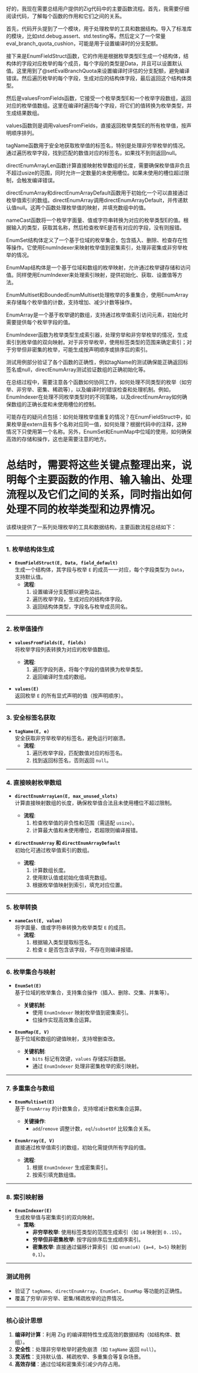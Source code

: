 好的，我现在需要总结用户提供的Zig代码中的主要函数流程。首先，我需要仔细阅读代码，了解每个函数的作用和它们之间的关系。

首先，代码开头提到了一个模块，用于处理枚举的工具和数据结构。导入了标准库的模块，比如std.debug.assert、std.testing等。然后定义了一个常量eval_branch_quota_cushion，可能是用于设置编译时的分支配额。

接下来是EnumFieldStruct函数，它的作用是根据枚举类型E生成一个结构体，结构体的字段对应枚举的每个成员，每个字段的类型是Data，并且可以设置默认值。这里用到了@setEvalBranchQuota来设置编译时评估的分支配额，避免编译错误。然后遍历枚举的每个字段，生成对应的结构体字段，最后返回这个结构体类型。

然后是valuesFromFields函数，它接受一个枚举类型E和一个枚举字段数组，返回对应的枚举值数组。这里在编译时遍历每个字段，将它们的值转换为枚举类型，并生成结果数组。

values函数则是调用valuesFromFields，直接返回枚举类型E的所有枚举值，按声明顺序排列。

tagName函数用于安全地获取枚举值的标签名，特别是处理非穷举枚举的情况。通过遍历枚举字段，找到匹配的数值对应的标签名，如果找不到则返回null。

directEnumArrayLen函数计算直接映射枚举数组的长度，需要确保枚举值非负且不超过usize的范围，同时允许一定数量的未使用槽位。如果未使用的槽位超过限制，会触发编译错误。

directEnumArray和directEnumArrayDefault函数用于初始化一个可以直接通过枚举值索引的数组。directEnumArray调用directEnumArrayDefault，并传递默认值null。这两个函数处理枚举值的映射，并填充数组中的值。

nameCast函数将一个枚举字面量、值或字符串转换为对应的枚举类型E的值。根据输入的类型，获取其名称，然后检查枚举E是否有对应的字段，没有则报错。

EnumSet结构体定义了一个基于位域的枚举集合，包含插入、删除、检查存在性等操作。它使用EnumIndexer来映射枚举值到密集索引，处理非密集或非穷举枚举的情况。

EnumMap结构体是一个基于位域和数组的枚举映射，允许通过枚举键存储和访问值。同样使用EnumIndexer来处理索引映射，提供初始化、获取、设置值等方法。

EnumMultiset和BoundedEnumMultiset处理枚举的多重集合，使用EnumArray来存储每个枚举值的计数，支持增加、减少计数等操作。

EnumArray是一个基于枚举键的数组，支持通过枚举值索引访问元素，初始化时需要提供每个枚举字段的值。

EnumIndexer函数为枚举类型生成索引器，处理穷举和非穷举枚举的情况，生成索引到枚举值的双向映射。对于非穷举枚举，使用标签类型的范围来确定索引；对于穷举但非密集的枚举，可能生成按声明顺序或排序后的索引。

测试用例部分验证了各个函数的正确性，例如tagName的测试确保能正确返回标签名或null，directEnumArray测试验证数组的正确初始化等。

在总结过程中，需要注意各个函数如何协同工作，如何处理不同类型的枚举（如穷举、非穷举、密集、稀疏等），以及编译时的错误检查和处理机制。例如，EnumIndexer在处理不同枚举类型时的不同策略，以及directEnumArray如何确保数组的正确长度和未使用槽位的控制。

可能存在的疑问点包括：如何处理枚举值重复的情况？在EnumFieldStruct中，如果枚举是extern且有多个名称对应同一值，如何处理？根据代码中的注释，这种情况下只使用第一个名称。另外，EnumSet和EnumMap中位域的使用，如何确保高效的存储和操作，这也是需要注意的地方。

总结时，需要将这些关键点整理出来，说明每个主要函数的作用、输入输出、处理流程以及它们之间的关系，同时指出如何处理不同的枚举类型和边界情况。
================================================
该模块提供了一系列处理枚举的工具和数据结构，主要函数流程总结如下：

---

### **1. 枚举结构体生成**
- **`EnumFieldStruct(E, Data, field_default)`**  
  生成一个结构体，其字段与枚举 `E` 的成员一一对应，每个字段类型为 `Data`，支持默认值。
  - **流程**:
    1. 设置编译分支配额以避免溢出。
    2. 遍历枚举字段，生成对应的结构体字段。
    3. 返回结构体类型，字段名与枚举成员同名。

---

### **2. 枚举值操作**
- **`valuesFromFields(E, fields)`**  
  将枚举字段列表转换为对应的枚举值数组。
  - **流程**:
    1. 遍历字段列表，将每个字段的值转换为枚举类型。
    2. 返回编译时生成的数组。

- **`values(E)`**  
  返回枚举 `E` 的所有显式声明的值（按声明顺序）。

---

### **3. 安全标签名获取**
- **`tagName(E, e)`**  
  安全获取非穷举枚举的标签名，避免运行时崩溃。
  - **流程**:
    1. 遍历枚举字段，匹配数值对应的标签名。
    2. 找到返回标签名，否则返回 `null`。

---

### **4. 直接映射枚举数组**
- **`directEnumArrayLen(E, max_unused_slots)`**  
  计算直接映射数组的长度，确保枚举值合法且未使用槽位不超过限制。
  - **流程**:
    1. 检查枚举值的非负性和范围（需适配 `usize`）。
    2. 计算最大值和未使用槽位，若超限则编译报错。

- **`directEnumArray` 和 `directEnumArrayDefault`**  
  初始化可通过枚举值索引的数组。
  - **流程**:
    1. 计算数组长度。
    2. 使用默认值或初始化值填充数组。
    3. 根据枚举值映射到索引，填充对应位置。

---

### **5. 枚举转换**
- **`nameCast(E, value)`**  
  将字面量、值或字符串转换为枚举类型 `E` 的成员。
  - **流程**:
    1. 根据输入类型提取标签名。
    2. 检查 `E` 是否包含该字段，不存在则编译报错。

---

### **6. 枚举集合与映射**
- **`EnumSet(E)`**  
  基于位域的枚举集合，支持集合操作（插入、删除、交集、并集等）。
  - **关键机制**:
    - 使用 `EnumIndexer` 映射枚举值到密集索引。
    - 位操作实现高效集合运算。

- **`EnumMap(E, V)`**  
  基于位域和数组的键值映射，支持增删查改。
  - **关键机制**:
    - `bits` 标记有效键，`values` 存储实际数据。
    - 通过 `EnumIndexer` 处理非密集枚举的索引映射。

---

### **7. 多重集合与数组**
- **`EnumMultiset(E)`**  
  基于 `EnumArray` 的计数集合，支持增减计数和集合运算。
  - **关键操作**:
    - `add`/`remove` 调整计数，`eql`/`subsetOf` 比较集合关系。

- **`EnumArray(E, V)`**  
  直接通过枚举值索引的数组，初始化需提供所有字段的值。
  - **流程**:
    1. 根据 `EnumIndexer` 生成密集索引。
    2. 按索引填充数组值。

---

### **8. 索引映射器**
- **`EnumIndexer(E)`**  
  生成枚举值与密集索引的双向映射。
  - **策略**:
    - **非穷举枚举**: 使用标签类型的范围生成索引（如 `i4` 映射到 `0..15`）。
    - **穷举但非密集枚举**: 按字段排序后生成顺序索引。
    - **密集枚举**: 直接通过偏移计算索引（如 `enum(u4) {a=4, b=5}` 映射到 `0,1`）。

---

### **测试用例**
- 验证了 `tagName`、`directEnumArray`、`EnumSet`、`EnumMap` 等功能的正确性。
- 覆盖了穷举/非穷举、密集/稀疏枚举的边界情况。

---

### **核心设计思想**
1. **编译时计算**：利用 Zig 的编译期特性生成高效的数据结构（如结构体、数组）。
2. **安全性**：处理非穷举枚举时避免崩溃（如 `tagName` 返回 `null`）。
3. **灵活性**：支持默认值、稀疏枚举、多重集合等复杂场景。
4. **高效存储**：通过位域和密集索引减少内存占用。